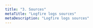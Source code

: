 ```yaml
---
title: "3. Sources"
metaTitle: "Logfire logs sources"
metaDescription: "Logfire logs sources"
---
```


